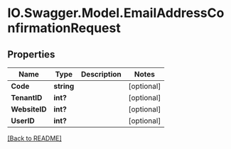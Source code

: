 # IO.Swagger.Model.EmailAddressConfirmationRequest
## Properties

Name | Type | Description | Notes
------------ | ------------- | ------------- | -------------
**Code** | **string** |  | [optional] 
**TenantID** | **int?** |  | [optional] 
**WebsiteID** | **int?** |  | [optional] 
**UserID** | **int?** |  | [optional] 

 [[Back to README]](../README.md)

